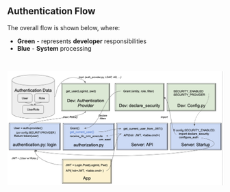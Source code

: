 
## Authentication Flow

The overall flow is shown below, where:

* __Green__ - represents __developer__ responsibilities
* __Blue__ - __System__ processing

&nbsp;

![Auth Flow](images/security/overview.png)
